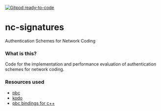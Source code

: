 [![Gitpod ready-to-code](https://img.shields.io/badge/Gitpod-ready--to--code-blue?logo=gitpod)](https://gitpod.io#https://github.com/just-luk/nc-signatures)

# nc-signatures
Authentication Schemes for Network Coding

### What is this?
Code for the implementation and performance evaluation of authentication schemes for network coding.

### Resources used
 - [pbc](https://github.com/blynn/pbc)
 - [kodo](https://kodo.steinwurf.com/docs/11.0.0/index.html)
 - [pbc bindings for c++](https://github.com/xu-cheng/pbc-bindings)
